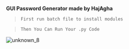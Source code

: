 **GUI Password Generator made by HajAgha**



> `First run batch file to install modules`

> `Then You Can Run Your .py Code`

![unknown_8](https://user-images.githubusercontent.com/110986239/183984862-b11d3115-d516-48c6-9b51-1e95de962f92.png)
